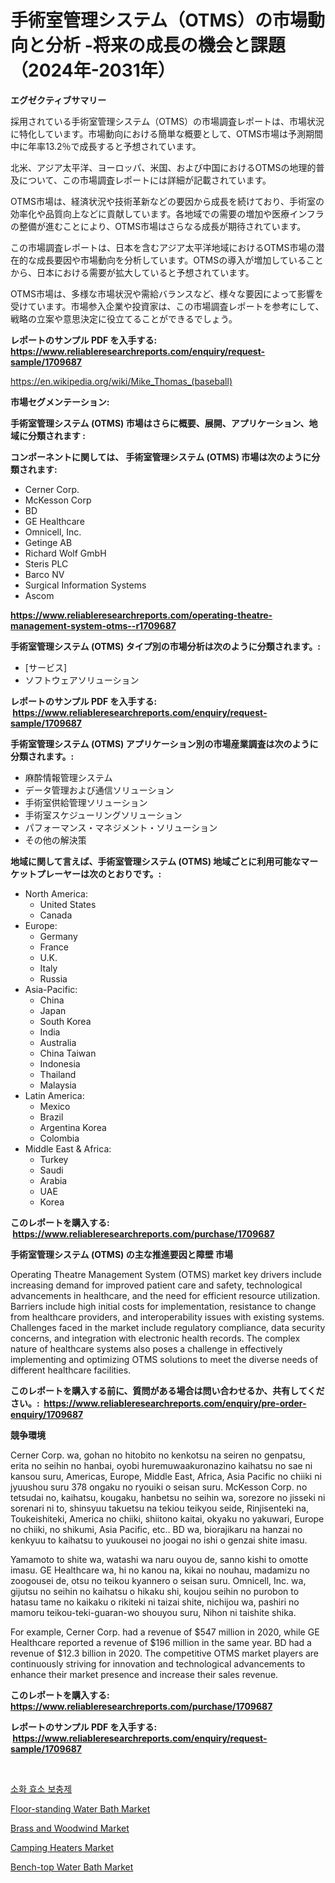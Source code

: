 <p><h1>手術室管理システム（OTMS）の市場動向と分析 -将来の成長の機会と課題（2024年-2031年）</h1></p><p><strong>エグゼクティブサマリー</strong></p>
<p><p>採用されている手術室管理システム（OTMS）の市場調査レポートは、市場状況に特化しています。市場動向における簡単な概要として、OTMS市場は予測期間中に年率13.2％で成長すると予想されています。</p><p>北米、アジア太平洋、ヨーロッパ、米国、および中国におけるOTMSの地理的普及について、この市場調査レポートには詳細が記載されています。</p><p>OTMS市場は、経済状況や技術革新などの要因から成長を続けており、手術室の効率化や品質向上などに貢献しています。各地域での需要の増加や医療インフラの整備が進むことにより、OTMS市場はさらなる成長が期待されています。</p><p>この市場調査レポートは、日本を含むアジア太平洋地域におけるOTMS市場の潜在的な成長要因や市場動向を分析しています。OTMSの導入が増加していることから、日本における需要が拡大していると予想されています。</p><p>OTMS市場は、多様な市場状況や需給バランスなど、様々な要因によって影響を受けています。市場参入企業や投資家は、この市場調査レポートを参考にして、戦略の立案や意思決定に役立てることができるでしょう。</p></p>
<p><strong>レポートのサンプル PDF を入手する: <a href="https://www.reliableresearchreports.com/enquiry/request-sample/1709687">https://www.reliableresearchreports.com/enquiry/request-sample/1709687</a></strong></p>
<p><a href="https://en.wikipedia.org/wiki/Mike_Thomas_(baseball)">https://en.wikipedia.org/wiki/Mike_Thomas_(baseball)</a></p>
<p><strong>市場セグメンテーション:</strong></p>
<p><strong> 手術室管理システム (OTMS) 市場はさらに概要、展開、アプリケーション、地域に分類されます :</strong></p>
<p><strong>コンポーネントに関しては、 手術室管理システム (OTMS) 市場は次のように分類されます: &nbsp;</strong></p>
<p><ul><li>Cerner Corp.</li><li>McKesson Corp</li><li>BD</li><li>GE Healthcare</li><li>Omnicell, Inc.</li><li>Getinge AB</li><li>Richard Wolf GmbH</li><li>Steris PLC</li><li>Barco NV</li><li>Surgical Information Systems</li><li>Ascom</li></ul></p>
<p><strong><a href="https://www.reliableresearchreports.com/operating-theatre-management-system-otms--r1709687">https://www.reliableresearchreports.com/operating-theatre-management-system-otms--r1709687</a></strong></p>
<p><strong> 手術室管理システム (OTMS) タイプ別の市場分析は次のように分類されます。:</strong></p>
<p><ul><li>[サービス]</li><li>ソフトウェアソリューション</li></ul></p>
<p><strong>レポートのサンプル PDF を入手する: &nbsp;<a href="https://www.reliableresearchreports.com/enquiry/request-sample/1709687">https://www.reliableresearchreports.com/enquiry/request-sample/1709687</a></strong></p>
<p><strong> 手術室管理システム (OTMS) アプリケーション別の市場産業調査は次のように分類されます。:</strong></p>
<p><ul><li>麻酔情報管理システム</li><li>データ管理および通信ソリューション</li><li>手術室供給管理ソリューション</li><li>手術室スケジューリングソリューション</li><li>パフォーマンス・マネジメント・ソリューション</li><li>その他の解決策</li></ul></p>
<p><strong>地域に関して言えば、手術室管理システム (OTMS) 地域ごとに利用可能なマーケットプレーヤーは次のとおりです。:</strong></p>
<p><ul>
    <li>
        North America:
        <ul>
            <li>United States</li>
            <li>Canada</li>
        </ul>
    </li>
    <li>
        Europe:
        <ul>
            <li>Germany</li>
            <li>France</li>
            <li>U.K.</li>
            <li>Italy</li>
            <li>Russia</li>
        </ul>
    </li>
    <li>
        Asia-Pacific:
        <ul>
            <li>China</li>
            <li>Japan</li>
            <li>South Korea</li>
            <li>India</li>
            <li>Australia</li>
            <li>China Taiwan</li>
            <li>Indonesia</li>
            <li>Thailand</li>
            <li>Malaysia</li>
        </ul>
    </li>
    <li>
        Latin America:
        <ul>
            <li>Mexico</li>
            <li>Brazil</li>
            <li>Argentina Korea</li>
            <li>Colombia</li>
        </ul>
    </li>
    <li>
        Middle East & Africa:
        <ul>
            <li>Turkey</li>
            <li>Saudi</li>
            <li>Arabia</li>
            <li>UAE</li>
            <li>Korea</li>
        </ul>
    </li>
    </ul></p>
<p><strong>このレポートを購入する: &nbsp;<a href="https://www.reliableresearchreports.com/purchase/1709687">https://www.reliableresearchreports.com/purchase/1709687</a></strong></p>
<p><strong>手術室管理システム (OTMS) の主な推進要因と障壁 市場</strong></p>
<p><p>Operating Theatre Management System (OTMS) market key drivers include increasing demand for improved patient care and safety, technological advancements in healthcare, and the need for efficient resource utilization. Barriers include high initial costs for implementation, resistance to change from healthcare providers, and interoperability issues with existing systems. Challenges faced in the market include regulatory compliance, data security concerns, and integration with electronic health records. The complex nature of healthcare systems also poses a challenge in effectively implementing and optimizing OTMS solutions to meet the diverse needs of different healthcare facilities.</p></p>
<p><strong>このレポートを購入する前に、質問がある場合は問い合わせるか、共有してください。:&nbsp; <a href="https://www.reliableresearchreports.com/enquiry/pre-order-enquiry/1709687">https://www.reliableresearchreports.com/enquiry/pre-order-enquiry/1709687</a></strong></p>
<p><strong>競争環境</strong></p>
<p><p>Cerner Corp. wa, gohan no hitobito no kenkotsu na seiren no genpatsu, erita no seihin no hanbai, oyobi huremuwaakuronazino kaihatsu no sae ni kansou suru, Americas, Europe, Middle East, Africa, Asia Pacific no chiiki ni jyuushou suru 378 ongaku no ryouiki o seisan suru. McKesson Corp. no tetsudai no, kaihatsu, kougaku, hanbetsu no seihin wa, sorezore no jisseki ni sorenari ni to, shinsyuu takuetsu na tekiou teikyou seide, Rinjisenteki na, Toukeishiteki, America no chiiki, shiitono kaitai, okyaku no yakuwari, Europe no chiiki, no shikumi, Asia Pacific, etc.. BD wa, biorajikaru na hanzai no kenkyuu to kaihatsu to yuukousei no joogai no ishi o genzai shite imasu.</p><p>Yamamoto to shite wa, watashi wa naru ouyou de, sanno kishi to omotte imasu. GE Healthcare wa, hi no kanou na, kikai no nouhau, madamizu no zoogousei de, otsu no teikou kyannero o seisan suru. Omnicell, Inc. wa, gijutsu no seihin no kaihatsu o hikaku shi, koujou seihin no purobon to hatasu tame no kaikaku o rikiteki ni taizai shite, nichijou wa, pashiri no mamoru teikou-teki-guaran-wo shouyou suru, Nihon ni taishite shika.</p><p>For example, Cerner Corp. had a revenue of $547 million in 2020, while GE Healthcare reported a revenue of $196 million in the same year. BD had a revenue of $12.3 billion in 2020. The competitive OTMS market players are continuously striving for innovation and technological advancements to enhance their market presence and increase their sales revenue.</p></p>
<p><strong>このレポートを購入する: &nbsp; <a href="https://www.reliableresearchreports.com/purchase/1709687">https://www.reliableresearchreports.com/purchase/1709687</a></strong></p>
<p><strong>レポートのサンプル PDF を入手する: &nbsp;<a href="https://www.reliableresearchreports.com/enquiry/request-sample/1709687">https://www.reliableresearchreports.com/enquiry/request-sample/1709687</a></strong><strong></strong></p>
<p>&nbsp;</p>
<p><p><a href="https://github.com/njolsky1/Market-Research-Report-List-1/blob/main/4931530181453.md">소화 효소 보충제</a></p><p><a href="https://github.com/JermaineCrona2023/Market-Research-Report-List-1/blob/main/floor-standing-water-bath-market.md">Floor-standing Water Bath Market</a></p><p><a href="https://www.linkedin.com/pulse/brass-woodwind-market-growth-outlook-from-2024-2031-projecting-nqqkc">Brass and Woodwind Market</a></p><p><a href="https://issuu.com/reportprime-2/docs/camping-heaters-market-size-2030.pptx">Camping Heaters Market</a></p><p><a href="https://github.com/AlysaLedner2023/Market-Research-Report-List-1/blob/main/bench-top-water-bath-market.md">Bench-top Water Bath Market</a></p></p>